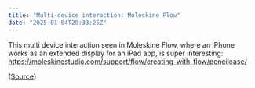 ```yaml
---
title: "Multi-device interaction: Moleskine Flow"
date: "2025-01-04T20:33:25Z"
---
```

This multi device interaction seen in Moleskine Flow, where an iPhone works as an extended display for an iPad app, is super interesting: <https://moleskinestudio.com/support/flow/creating-with-flow/pencilcase/>

([Source](https://toot.cafe/@chartier/113771950459225577))
